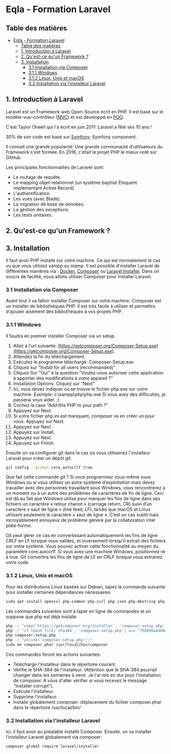 # Eqla - Formation Laravel
## Table des matières
- [Eqla - Formation Laravel](#eqla---formation-laravel)
  - [Table des matières](#table-des-matières)
  - [1. Introduction à Laravel](#1-introduction-à-laravel)
  - [2. Qu'est-ce qu'un Framework ?](#2-quest-ce-quun-framework-)
  - [3. Installation](#3-installation)
    - [3.1 Installation via Composer](#31-installation-via-composer)
    - [3.1.1 Windows](#311-windows)
    - [3.1.2 Linux, Unix et macOS](#312-linux-unix-et-macos)
    - [3.2 Installation via l'installeur Laravel](#32-installation-via-linstalleur-laravel)

## 1. Introduction à Laravel 
Laravel est un Framework web Open-Source écrit en PHP. Il est basé sur le modèle-vue-contrôleur ([MVC](https://fr.wikipedia.org/wiki/Mod%C3%A8le-vue-contr%C3%B4leur)) et est développé en [POO](https://fr.wikipedia.org/wiki/Programmation_orient%C3%A9e_objet).

C'est Taylor Otwell qui l'a écrit en juin 2011: Laravel a fêté ses 10 ans !

30% de son code est basé sur [Symfony](http://www.google.be): Symfony component.

Il connait une grande popularité. Une grande communauté d'utilisateurs du Framework s'est formée. En 2016, c'était le projet PHP le mieux noté sur GitHub.

Les principales fonctionnalités de Laravel sont:
- Le routage de requête.
- Le mapping objet-relationnel (un système baptisé Eloquent implémentant Active Record).
- L'authentification.
- Les vues (avec Blade).
- La migration de base de données.
- La gestion des exceptions.
- Les tests unitaires.

## 2. Qu'est-ce qu'un Framework ?

## 3. Installation
Il faut avoir PHP installé sur votre machine. Ce qui est normalement le cas vu que vous utilisez xampp ou mamp.
Il est possible d'installer Laravel de différentes manières via : [Docker](https://fr.wikipedia.org/wiki/Docker_(logiciel)), [Composer](https://getcomposer.org/Composer-Setup.exe) ou [Laravel Installer](https://laravel.com/docs/8.x/installation#the-laravel-installer).
Dans un soucis de facilité, nous allons utiliser Composer pour installer Laravel.
### 3.1 Installation via Composer
Avant tout il va falloir installer Composer sur votre machine.
Composer est un installer de bibliothèques PHP. Il est très facile à utiliser et permettra d'ajouter aisément des bibliothèques à vos projets PHP.

### 3.1.1 Windows
Il faudra en premier installer Composer via un setup.
1. Allez à l'url suivante: [https://getcomposer.org/Composer-Setup.exe](https://getcomposer.org/Composer-Setup.exe).
2. Attendez la fin du téléchargement.
3. Exécutez le programme téléchargé: Composer-Setup.exe
4. Cliquez sur "Install for all users (recommanded)"
5. Cliquez Sur "Oui" à la question:"Voulez-vous autoriser cette application à apporter des modifications à votre appareil ?"
6. Installation Options: Cliquez sur "Next"
7. Ici, vous devez indiquer où se trouve le fichier php.exe sur votre machine. Exemple: c:\xampp\php\php.exe Si vous avez des difficultés, je passerai vous aider. :)
8. Cochez la case "Add this PHP to your path ?"
9. Appuyez sur Next.
10. Si votre fichier php.ini est manquant, composer va en créer un pour vous. Appuyez sur Next.
11. Appuyez sur Next.
12. Appuyez sur Install.
13. Appuyez sur Next.
14. Appuyez sur Finish.

Ensuite on va configurer git dans le cas où vous utiliseriez l'installeur Laravel pour créer un dépôt git.
```bash
git config --global core.autocrlf true
```
Que fait cette commande git ?
Si vous programmez vous-même sous Windows ou si vous utilisez un autre système d’exploitation mais devez travailler avec des personnes travaillant sous Windows, vous rencontrerez à un moment ou à un autre des problèmes de caractères de fin de ligne. Ceci est dû au fait que Windows utilise pour marquer les fins de ligne dans ses fichiers un caractère « retour chariot » (carriage return, CR) suivi d’un caractère « saut de ligne » (line feed, LF), tandis que macOS et Linux utilisent seulement le caractère « saut de ligne ». C’est un cas subtil mais incroyablement ennuyeux de problème généré par la collaboration inter plate-forme.

Git peut gérer ce cas en convertissant automatiquement les fins de ligne CRLF en LF lorsque vous validez, et inversement lorsqu’il extrait des fichiers sur votre système. Vous pouvez activer cette fonctionnalité au moyen du paramètre core.autocrlf. Si vous avez une machine Windows, positionnez-le à true. Git convertira les fins de ligne de LF en CRLF lorsque vous extrairez votre code

### 3.1.2 Linux, Unix et macOS 
Pour les distributions Linux basées sur Debian, tapez la commande suivante pour installer certaines dépendances nécessaires:
```bash
sudo apt install openssl php-common php-curl php-json php-mbstring php-mysql php-xml php-zip
```

Les commandes suivantes sont à taper en ligne de commandes et on suppose que php est déjà installé.
```bash
php -r "copy('https://getcomposer.org/installer', 'composer-setup.php');"
php -r "if (hash_file('sha384', 'composer-setup.php') === '756890a4488ce9024fc62c56153228907f1545c228516cbf63f885e036d37e9a59d27d63f46af1d4d07ee0f76181c7d3') { echo 'Installer verified'; } else { echo 'Installer corrupt'; unlink('composer-setup.php'); } echo PHP_EOL;"
php composer-setup.php
php -r "unlink('composer-setup.php');"
sudo mv composer.phar /usr/local/bin/composer
```
Ces commandes feront les actions suivantes:
- Télécharge l'installeur dans le répertoire courant.
- Vérifie le SHA-384 de l'installeur. (Attention que le SHA-384 pourrait changer dans les semaines à venir. Je l'ai mis en dur pour l'installation de composer. A vous d'aller vérifier si vous recevez le message "Installer corrupt").
- Exécute l'installeur. 
- Supprime l'installeur.
- Installe globalement composer: déplacement du fichier composer.phar dans le répertoire /usr/local/bin/

### 3.2 Installation via l'installeur Laravel
Ici, il faut avoir au préalable installé Composer.
Ensuite, on va installer l'installeur Laravel globalement via composer:
```bash
composer global require laravel/installer
```


